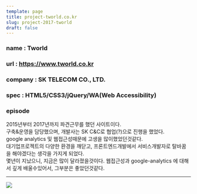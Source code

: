 ```yaml
---
template: page
title: project-tworld.co.kr
slug: project-2017-tworld
draft: false
---
```

### name : Tworld

### url : <https://www.tworld.co.kr>

### company : SK TELECOM CO., LTD. 

### spec : HTML5/CSS3/jQuery/WA(Web Accessibility)

### episode

2015년부터 2017년까지 파견근무를 했던 사이트이다.  
구축&운영을 담당했으며, 개발사는 SK C&C로 협업(?)으로 진행을 했었다.  
google analytics 및 웹접근성때문에 고생을 많이했었던것같다.   
대기업프로젝트의 다양한 환경을 깨닫고, 프론트엔드개발에서 서비스개발자로 탈바꿈을 해야겠다는 생각을 가지게 되었다.   
몇년이 지났으니, 지금은 많이 달라졌을것이다.
웹접근성과 google-analytics 에 대해서 깊게 배울수있어서, 그부분은 좋았던것같다. 

---
![](/media/project-tworld.png)
